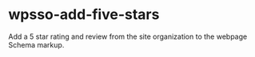# wpsso-add-five-stars
Add a 5 star rating and review from the site organization to the webpage Schema markup.
